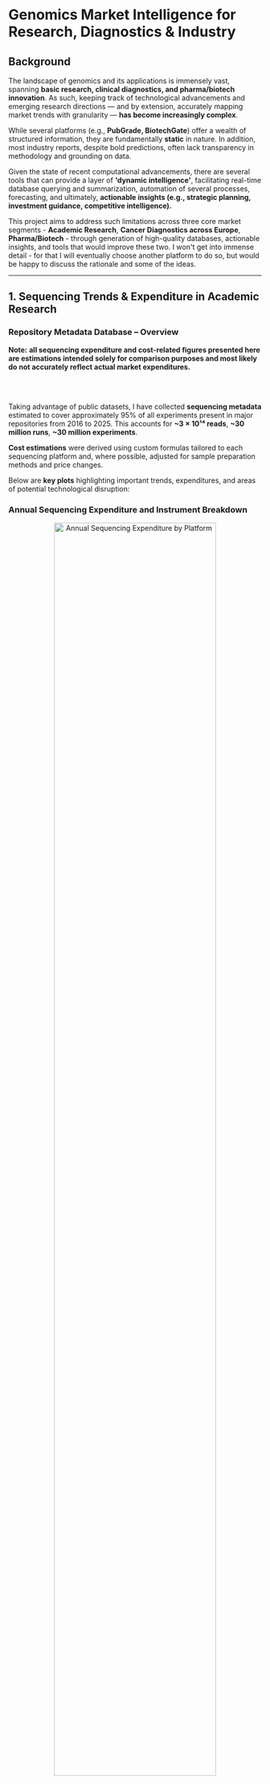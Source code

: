 # Genomics Market Intelligence for Research, Diagnostics & Industry

## Background
The landscape of genomics and its applications is immensely vast, spanning **basic research, clinical diagnostics, and pharma/biotech innovation**. As such, keeping track of technological advancements and emerging research directions — and by extension, accurately mapping market trends with granularity — **has become increasingly complex**.

While several platforms (e.g., **PubGrade, BiotechGate**) offer a wealth of structured information, they are fundamentally **static** in nature. In addition, most industry reports, despite bold predictions, often lack transparency in methodology and grounding on data.

Given the state of recent computational advancements, there are several tools that can provide a layer of **'dynamic intelligence'**, facilitating real-time database querying and summarization, automation of several processes, forecasting, and ultimately, **actionable insights (e.g., strategic planning, investment guidance, competitive intelligence).**

This project aims to address such limitations across three core market segments - **Academic Research**, **Cancer Diagnostics across Europe**, **Pharma/Biotech** - through generation of high-quality databases, actionable insights, and tools that would improve these two.
I won't get into immense detail - for that I will eventually choose another platform to do so, but would be happy to discuss the rationale and some of the ideas.

---

## 1️. **Sequencing Trends & Expenditure in Academic Research** 

### Repository Metadata Database – Overview

**Note:** 
**all sequencing expenditure and cost-related figures presented here are estimations intended solely for comparison purposes and most likely do not accurately reflect actual market expenditures.**    

<br><br>

Taking advantage of public datasets, I have collected **sequencing metadata** estimated to cover approximately 95% of all experiments present in major repositories from 2016 to 2025. This accounts for **~3 × 10¹⁴ reads**, **~30 million runs**, **~30 million experiments**.

**Cost estimations** were derived using custom formulas tailored to each sequencing platform and, where possible, adjusted for sample preparation methods and price changes.


Below are **key plots** highlighting important trends, expenditures, and areas of potential technological disruption:

### **Annual Sequencing Expenditure and Instrument Breakdown**

<p align="center">
  <img src="files/platform_expenditure.png" alt="Annual Sequencing Expenditure by Platform" width="80%" style="display:inline-block;">
  <img src="files/instrument_expenditure.png" alt="Instrument Expenditure" width="48%" style="display:inline-block;">
</p>

**Top:** Annual growth in sequencing expenditures, peaking in recent years. Illumina remains the leading platform, but the steady rise in PacBio and Nanopore indicates increasing adoption of long-read technologies.

**Bottom:** Break down of total sequencing expenditure by instrument model (cummulative from 2016 until 2024), underscoring the market dominance of platforms like Illumina NovaSeq 6000 and MiSeq.

According to a report by DeciBio, the **total NGS market is valued (2024) at 6.4b USD**. As my numbers refer to academic research only (**est. €1.5-2b**), and believing the market to be **at least one order of magnitude larger in non-academic sequencing**, one of us (most likely me) is far off by a mile.

<br><br>
### Run Costs and Throughput by Platform

<p align="center">
  <img src="files/platform_costpergb.png" alt="Platform Cost per Gb" width="100%">
</p>

Relationship between **sequencing run cost** and **throughput (base count)**: short-read platforms (e.g., Illumina, DNBSEQ) generally offer strong cost-efficiency at higher throughputs, whereas long-read technologies (PacBio, Nanopore) operate in a different niche—offering longer reads but often at higher costs per Gbps.
<br><br>
### At the Institutional Level

All the previous plots provide a top-down view, but we can then start making more directed questions at the institutional level. Take the example of the Max Planck Society, composed of 84 institutes, of which some were found in my database.

<details>
  <summary>You can find the list here.</summary>

  - Max Planck Institute for Evolutionary Anthropology  
  - Max Planck Institute for Chemical Ecology  
  - Max Planck Institute of Immunobiology and Epigenetics  
  - Max Planck Institute for Plant Breeding Research  
  - Max Planck Institute for Marine Microbiology  
  - Max Planck Institute for Evolutionary Biology  
  - Max Planck Institute for Molecular Genetics  
  - Max Planck Institute for Biology Tuebingen  
  - Max Planck Institute for Biology of Ageing  
  - Max Planck Institute for Biogeochemistry  
  - Max Planck Institute for Ornithology  
  - Max Planck Institute for Molecular Biomedicine  
  - Max Planck Institute for Biophysical Chemistry  
  - Max Planck Unit for the Science of Pathogens  
  - Max Planck Institute for Terrestrial Microbiology  
  - Max Planck Institute for Chemistry  
  - Max Planck Institute for Heart and Lung Research  
  - Max Planck Institute for the Science of Human History  
  - Max Planck Institute for Infection Biology  
  - Max Planck Institute of Molecular Plant Physiology  
  - Max Planck Institute of Molecular Cell Biology and Genetics  

</details>

What sequencing tendencies are present in each? Which platforms are they using? Which library preparation stategies are they employing?

<p align="center">
  <img src="files/institutes_read_length (2).png" alt="SBX Technology Comparison" width="70%">
</p>

### SBX Technology Projected Performance vs. Current Platforms

<p align="center">
  <img src="files/roche.png" alt="SBX Technology Comparison" width="100%">
</p>

A hypothetical overlay of **Roche’s Sequencing by Expansion (SBX)** technology, showcasing its potential range for throughput and cost-efficiency. The “SBX Expected Range” highlights how it may disrupt the market by pushing throughput/cost boundaries beyond current leaders.

---

### Time to Generate ~200 Gb: SBX vs Existing Instruments

<p align="center">
  <img src="files/time_gb.png" alt="Time Comparison for 200 Gb" width="85%">
</p>


---

## Graph Database (Neo4j)

The initial phase of this project also includes a **graph database** that aggregates and organizes scientific studies focusing on prominent sequencing techniques (e.g., **RNA-seq, scRNA-seq, WGS, WES, ATAC-seq**). This flexible design can be transferred to **SQL-like** framework.

### Core Database Structure
<img src="files/core_database.png" width="1100" alt="Core Database Structure">

### Visualization of Data Query Capabilities
Flexibility in querying detailed information about studies and researchers:
<div>
  <img src="files/general_to_study.gif" alt="Studies from Journals" style="width: 70%; float: left;">
  <img src="files/country_to_study.gif" alt="Researchers by Location" style="width: 70%; float: right;">
</div>

### 📽️ Additional Media
Check **[here](https://drive.google.com/file/d/14Qx4DzydU5uWo9ttAsMsMSX_Tsiq3b6x/view?usp=drive_link)** and **[here](https://drive.google.com/file/d/1OgZKWGWOV03JPGYA-DNNbyjW1ZKa6eBg/view?usp=drive_link)** for videos.

---

### Graph Database – Further Observations
- **Identification** of researchers working with specific sequencing methods, grouped by subject.
- **Pinpointing** institutions/countries where these researchers are located.
- **Finding** studies based on **MeSH terms** or keywords.
- **Analyzing** trends across journals, subjects, and time frames.

<details>
  <summary><b>Sequencing Platforms Overview</b></summary>
  <p align="center">
    <img src="files/fig_bgi.png" alt="BGI Platform" width="20%">
    <img src="files/fig_illumina.png" alt="Illumina Platform" width="20%">
    <img src="files/fig_nanopore.png" alt="Nanopore Platform" width="20%">
    <img src="files/fig_pacbio.png" alt="PacBio Platform" width="20%">
    <img src="files/fig_thermofisher.png" alt="ThermoFisher Platform" width="20%">
  </p>
</details>

<details>
  <summary><b>Single-read vs Paired-end & WGS vs WES (Example: Germany)</b></summary>
  <p align="center">
    <img src="files/combined_bp.png" alt="Combined BasePair Analysis" width="30%">
    <img src="files/wgs_vs_wes_germany.png" alt="WGS vs WES in Germany" width="30%">
  </p>
</details>

<details>
  <summary><b>Single-cell and Spatial Transcriptomics Analysis</b></summary>
  <p align="center">
    <img src="files/scRNA_seq_plot.png" alt="scRNA-seq Analysis" width="40%">
    <img src="files/spatial_transcriptomics_plot.png" alt="Spatial Transcriptomics Analysis" width="40%">
  </p>
</details>

---

## Integration with LLM Tools
By leveraging appropriate **embedding models**, each study can be projected into a **high-dimensional space** to enable content-based similarity assessments. This capability helps identify **collaborators, competitors,** and research overlaps.

### Visualization
Dimensionality reduction (UMAP) on a **subset of scRNA-seq studies in Europe** reveals clustering (e.g., COVID-19–focused research vs other topics):

<img src="files/scRNA_covid.png" width="600" alt="UMAP Visualization of scRNA-seq Studies">

### Automated Messaging
Using **prompt engineering**, we can generate automated, topic-specific messages. It is possible to include a substantial amount of scientific context, but here is a simpler, **zero-shot** example:

> **Subject: Enhancing Your Research on Intestinal Treg Functions**  
>  
> Dear Dr. Researcher,  
>  
>  
> I recently had the opportunity to delve into your compelling research on immune microniches shaping intestinal Treg function. Your innovative approach using in vivo live imaging alongside **photo-activation-guided single-cell RNA sequencing and spatial transcriptomics** offers a remarkable view into the interaction dynamics within the intestinal lamina propria.  
>  
> At Genomics, we specialize in **advanced sequencing capabilities and comprehensive bioinformatics solutions**. We would be thrilled to discuss how our services can support and expand the capabilities of your research.  
>  
> Best regards,  
> **John Polymerase**  
> *Genomics*  
>  

---

## Data-Driven Insights for Research and Innovation
By linking **structured data** and **similarity analysis** with **LLMs**, this system enables:
- **Expenditure Insights and Forecasting** – Identify trends across fields, regions, and institutions.
- **Network & Collaboration Mapping** – Analyze researcher networks to support collaboration.
- **Global Research & Innovation Trends** – Track emerging technologies and funding shifts.
- **Resource Optimization & Strategic Planning** – Guide decisions on funding, infrastructure, and talent.

---

## Future Enhancements
- **Natural Language Interface** – Query the database using everyday language.
- **Equipment and Reagent Cataloging** – A **fine-tuned NER** to list instruments/kits for deeper usage insights.
- **Chatbot Development** – AI to advise on **sequencing services** and propose best-fit techniques.
- **Expansion** – SynBio and Sanger Sequencing integration.

---

## Ongoing Work
2. **Sequencing in Oncology Diagnostics** – Mapping technologies and expenditures in oncological diagnostics across hospitals/clinics in Germany, Netherlands, France, Portugal, Spain.

3. **AI Agents in Biotech/Pharma Sequencing Market Trends**

